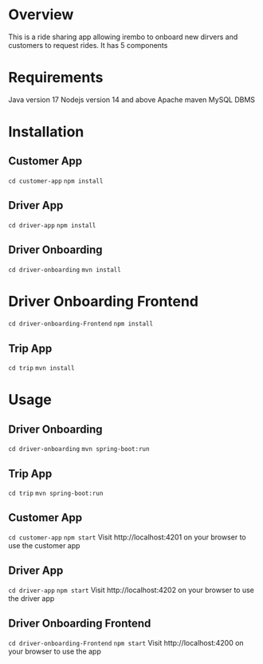 # Overview
This is a ride sharing app allowing irembo to onboard new dirvers and customers to request rides. It has 5 components

# Requirements
Java version 17
Nodejs version 14 and above
Apache maven
MySQL DBMS

# Installation

## Customer App
`cd customer-app`
`npm install`

## Driver App
`cd driver-app`
`npm install`

## Driver Onboarding
`cd driver-onboarding`
`mvn install`

# Driver Onboarding Frontend
`cd driver-onboarding-Frontend`
`npm install`

## Trip App
`cd trip`
`mvn install`


# Usage

## Driver Onboarding
`cd driver-onboarding`
`mvn spring-boot:run`

## Trip App
`cd trip`
`mvn spring-boot:run`

## Customer App
`cd customer-app`
`npm start`
Visit http://localhost:4201 on your browser to use the customer app

## Driver App
`cd driver-app`
`npm start`
Visit http://localhost:4202 on your browser to use the driver app

## Driver Onboarding Frontend
`cd driver-onboarding-Frontend`
`npm start`
Visit http://localhost:4200 on your browser to use the app




